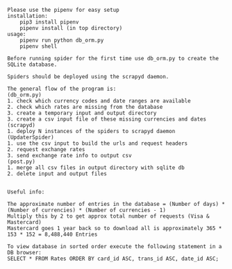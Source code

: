
    Please use the pipenv for easy setup
    installation:
        pip3 install pipenv
        pipenv install (in top directory)
    usage:
        pipenv run python db_orm.py
        pipenv shell

    Before running spider for the first time use db_orm.py to create the SQLite database.

    Spiders should be deployed using the scrapyd daemon.

    The general flow of the program is:
    (db_orm.py)
    1. check which currency codes and date ranges are available
    2. check which rates are missing from the database
    3. create a temporary input and output directory
    3. create a csv input file of these missing currencies and dates
    (scrapyd)
    1. deploy N instances of the spiders to scrapyd daemon
    (UpdaterSpider)
    1. use the csv input to build the urls and request headers
    2. request exchange rates
    3. send exchange rate info to output csv
    (post.py)
    1. merge all csv files in output directory with sqlite db
    2. delete input and output files


    Useful info:

    The approximate number of entries in the database = (Number of days) * (Number of currencies) * (Number of currencies - 1)
    Multiply this by 2 to get approx total number of requests (Visa & Mastercard)
    Mastercard goes 1 year back so to download all is approximately 365 * 153 * 152 = 8,488,440 Entries

    To view database in sorted order execute the following statement in a DB browser:
    SELECT * FROM Rates ORDER BY card_id ASC, trans_id ASC, date_id ASC;
